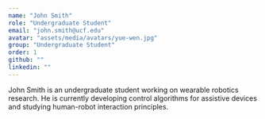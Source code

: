 ```yaml
---
name: "John Smith"
role: "Undergraduate Student"
email: "john.smith@ucf.edu"
avatar: "assets/media/avatars/yue-wen.jpg"
group: "Undergraduate Student"
order: 1
github: ""
linkedin: ""
---
```


John Smith is an undergraduate student working on wearable robotics research. He is currently developing control algorithms for assistive devices and studying human-robot interaction principles. 